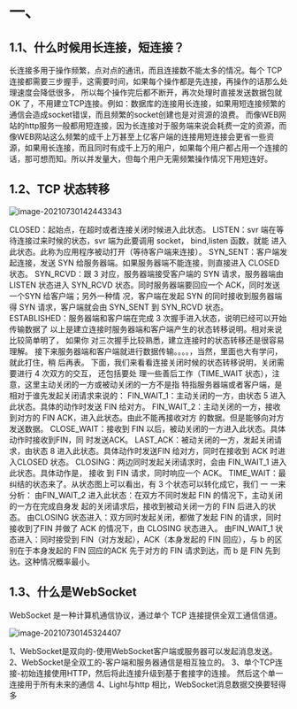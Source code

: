 # 一、



## 1.1、什么时候用长连接，短连接？ 

长连接多用于操作频繁，点对点的通讯，而且连接数不能太多的情况。每个 TCP 连接都需要三步握手，这需要时间，如果每个操作都是先连接，再操作的话那么处理速度会降低很多， 所以每个操作完后都不断开，再次处理时直接发送数据包就OK 了，不用建立TCP连接。例如：数据库的连接用长连接，如果用短连接频繁的通信会造成socket错误，而且频繁的socket创建也是对资源的浪费。
而像WEB网站的http服务一般都用短连接，因为长连接对于服务端来说会耗费一定的资源，而像WEB网站这么频繁的成千上万甚至上亿客户端的连接用短连接会更省一些资源，如果用长连接，而且同时有成千上万的用户，如果每个用户都占用一个连接的话，那可想而知。所以并发量大，但每个用户无需频繁操作情况下用短连好。

## 1.2、TCP 状态转移

![image-20210730142443343](C:\Users\Administrator\AppData\Roaming\Typora\typora-user-images\image-20210730142443343.png)

CLOSED：起始点，在超时或者连接关闭时候进入此状态。
LISTEN：svr 端在等待连接过来时候的状态，svr 端为此要调用 socket， bind,listen 函数，就能 进入此状态。此称为应用程序被动打开（等待客户端来连接）。 SYN_SENT：客户端发起连接，发送 SYN 给服务器端。如果服务器端不能连接，则直接进入 CLOSED 状态。 SYN_RCVD：跟 3 对应，服务器端接受客户端的 SYN 请求，服务器端由 LISTEN 状态进入 SYN_RCVD 状态。同时服务器端要回应一个 ACK，同时发送一个SYN 给客户端；另外一种情 况，客户端在发起 SYN 的同时接收到服务器端得 SYN 请求，客户端就会由 SYN_SENT 到 SYN_RCVD 状态。 
ESTABLISHED：服务器端和客户端在完成 3 次握手进入状态，说明已经可以开始传输数据了 以上是建立连接时服务器端和客户端产生的状态转移说明。相对来说比较简单明了， 如果你 对三次握手比较熟悉，建立连接时的状态转移还是很容易理解。 接下来服务器端和客户端就进行数据传输。。。。，当然，里面也大有学问，就此打住，稍 后再表。 下面，我们来看看连接关闭时候的状态转移说明，关闭需要进行 4 次双方的交互， 还包括要处 理一些善后工作（TIME_WAIT 状态），注意，这里主动关闭的一方或被动关闭的一方不是指 特指服务器端或者客户端，是相对于谁先发起关闭请求来说的： 
FIN_WAIT_1：主动关闭的一方，由状态 5 进入此状态。具体的动作时发送 FIN 给对方。 
FIN_WAIT_2：主动关闭的一方，接收到对方的 FIN ACK，进入此状态。由此不能再接收对方 的数据。但是能够向对方发送数据。 
CLOSE_WAIT：接收到 FIN 以后，被动关闭的一方进入此状态。具体动作时接收到FIN，同 时发送ACK。
LAST_ACK：被动关闭的一方，发起关闭请求，由状态 8 进入此状态。具体动作时发送FIN 给对方，同时在接收到 ACK 时进入CLOSED 状态。
CLOSING：两边同时发起关闭请求时，会由 FIN_WAIT_1 进入此状态。具体动作是， 接收 到 FIN 请求，同时响应一个 ACK。 
TIME_WAIT：最纠结的状态来了。从状态图上可以看出，有 3 个状态可以转化成它，我们 一 一来分析： 
由FIN_WAIT_2 进入此状态：在双方不同时发起 FIN 的情况下，主动关闭的一方在完成自身发 起的关闭请求后，接收到被动关闭一方的 FIN 后进入的状态。 
由CLOSING 状态进入：双方同时发起关闭，都做了发起 FIN 的请求，同时接收到了FIN 并做了 ACK 的情况下，由 CLOSING 状态进入。 
由FIN_WAIT_1 状态进入：同时接受到 FIN（对方发起），ACK（本身发起的 FIN 回应），与 b 的区别在于本身发起的 FIN 回应的ACK 先于对方的 FIN 请求到达，而 b 是 FIN 先到达。这种情况概率最小。

## 1.3、什么是WebSocket

WebSocket 是一种计算机通信协议，通过单个 TCP 连接提供全双工通信信道。

![image-20210730145324407](C:\Users\Administrator\AppData\Roaming\Typora\typora-user-images\image-20210730145324407.png)

1、WebSocket是双向的-使用WebSocket客户端或服务器可以发起消息发送。
2、WebSocket是全双工的-客户端和服务器通信是相互独立的。
3、单个TCP连接-初始连接使用HTTP，然后将此连接升级到基于套接字的连接。
然后这个单一连接用于所有未来的通信
4、Light与http 相比，WebSocket消息数据交换要轻得多
